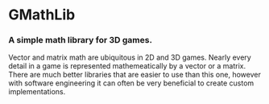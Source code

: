 # GMathLib
### A simple math library for 3D games.

Vector and matrix math are ubiquitous in 2D and 3D games. Nearly every
detail in a game is represented mathemeatically by a vector or a matrix.
There are much better libraries that are easier to use than this one,
however with software engineering it can often be very beneficial to
create custom implementations.
